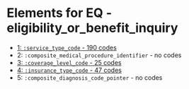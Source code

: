 # Elements for EQ - eligibility_or_benefit_inquiry
* [1: `:service_type_code` - 190 codes](elements/EQ_1.md)
* 2: `:composite_medical_procedure_identifier` - no codes
* [3: `:coverage_level_code` - 25 codes](elements/EQ_3.md)
* [4: `:insurance_type_code` - 47 codes](elements/EQ_4.md)
* 5: `:composite_diagnosis_code_pointer` - no codes
